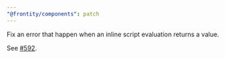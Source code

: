 ```yaml
---
"@frontity/components": patch
---
```


Fix an error that happen when an inline script evaluation returns a value.

See [#592](https://github.com/frontity/frontity/issues/592).
